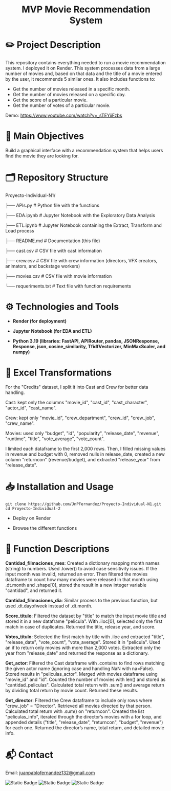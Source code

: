 <h1 align="center">MVP Movie Recommendation System</h1>

# ✏️ Project Description

This repository contains everything needed to run a movie recommendation system. I deployed it on Render. This system processes data from a large number of movies and, based on that data and the title of a movie entered by the user, it recommends 5 similar ones.
It also includes functions to:  <br>
- Get the number of movies released in a specific month.  <br>
- Get the number of movies released on a specific day.  <br>
- Get the score of a particular movie.  <br>
- Get the number of votes of a particular movie.  <br>

Demo: https://www.youtube.com/watch?v=_sTEYiiFzbs

# 🔎 Main Objectives

Build a graphical interface with a recommendation system that helps users find the movie they are looking for.

# 🗂️ Repository Structure

Proyecto-Individual-N1/

├── APIs.py # Python file with the functions

├── EDA.ipynb # Jupyter Notebook with the Exploratory Data Analysis

├── ETL.ipynb # Jupyter Notebook containing the Extract, Transform and Load process

├── README.md # Documentation (this file)

├── cast.csv # CSV file with cast information

├── crew.csv # CSV file with crew information (directors, VFX creators, animators, and backstage workers)

├── movies.csv # CSV file with movie information

└── requeriments.txt # Text file with function requirements

# ⚙️ Technologies and Tools

- **Render (for deployment)**

- **Jupyter Notebook (for EDA and ETL)**

- **Python 3.19 (libraries: FastAPI, APIRouter, pandas, JSONResponse, Response, json, cosine_similarity, TfidfVectorizer, MinMaxScaler, and numpy)**

# 🔁 Excel Transformations

For the "Credits" dataset, I split it into Cast and Crew for better data handling.

Cast: kept only the columns "movie_id", "cast_id", "cast_character", "actor_id", "cast_name".

Crew: kept only "movie_id", "crew_department", "crew_id", "crew_job", "crew_name".

Movies: used only "budget", "id", "popularity", "release_date", "revenue", "runtime", "title", "vote_average", "vote_count".

I limited each dataframe to the first 2,000 rows. Then, I filled missing values in revenue and budget with 0, removed nulls in release_date, created a new column "returncon" (revenue/budget), and extracted "release_year" from "release_date".

# 📥 Installation and Usage
```
git clone https://github.com/JnPFernandez/Proyecto-Individual-N1.git
cd Proyecto-Individual-2
```
- Deploy on Render

- Browse the different functions

# 👾 Function Descriptions

**Cantidad_filmaciones_mes**:
Created a dictionary mapping month names (string) to numbers. Used .lower() to avoid case sensitivity issues. If the input month was invalid, returned an error. Then filtered the movies dataframe to count how many movies were released in that month using .dt.month and .shape[0], stored the result in a new integer variable "cantidad", and returned it.

**Cantidad_filmaciones_dia**:
Similar process to the previous function, but used .dt.dayofweek instead of .dt.month.

**Score_titulo**:
Filtered the dataset by "title" to match the input movie title and stored it in a new dataframe "pelicula". With .iloc[0], selected only the first match in case of duplicates. Returned the title, release year, and score.

**Votos_titulo**:
Selected the first match by title with .iloc and extracted "title", "release_date", "vote_count", "vote_average". Stored it in "pelicula". Used an if to return only movies with more than 2,000 votes. Extracted only the year from "release_date" and returned the response as a dictionary.

**Get_actor**:
Filtered the Cast dataframe with .contains to find rows matching the given actor name (ignoring case and handling NaN with na=False). Stored results in "peliculas_actor". Merged with movies dataframe using "movie_id" and "id". Counted the number of movies with len() and stored as "cantidad_peliculas". Calculated total return with .sum() and average return by dividing total return by movie count. Returned these results.

**Get_director**:
Filtered the Crew dataframe to include only rows where "crew_job" = "Director". Retrieved all movies directed by that person. Calculated total return with .sum() on "returncon". Created the list "peliculas_info", iterated through the director’s movies with a for loop, and appended details ("title", "release_date", "returncon", "budget", "revenue") for each one. Returned the director’s name, total return, and detailed movie info.

# 📬 Contact

Email: juanpablofernandez132@gmail.com

![Static Badge](https://img.shields.io/badge/LinkedIn-blue?link=https%3A%2F%2Fwww.linkedin.com%2Fin%2Fjpfv2%2F) ![Static Badge](https://img.shields.io/badge/Youtube-darkred?link=https%3A%2F%2Fwww.youtube.com%2F%40JuanPabloFern%25C3%25A1ndez-e6e) ![Static Badge](https://img.shields.io/badge/Notion-black?link=https%3A%2F%2Fsecond-wave-17e.notion.site%2FJuan-Pablo-Fern-ndez-Data-Analytics-Portfolio-2294eeb9829e80c39fb7e702609719a7)
